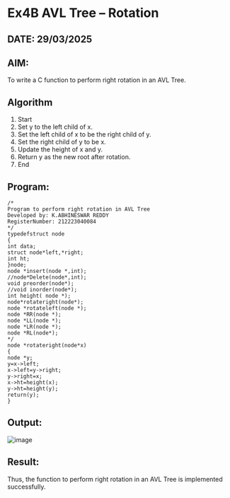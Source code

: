 # Ex4B AVL Tree – Rotation
## DATE: 29/03/2025
## AIM:
To write a C function to perform right rotation in an AVL Tree.

## Algorithm
1. Start
2. Set y to the left child of x.
3. Set the left child of x to be the right child of y.
4. Set the right child of y to be x.
5. Update the height of x and y.
6. Return y as the new root after rotation.
7. End
## Program:
```
/*
Program to perform right rotation in AVL Tree
Developed by: K.ABHINESWAR REDDY
RegisterNumber: 212223040084
*/
typedefstruct node
{
int data;
struct node*left,*right;
int ht;
}node;
node *insert(node *,int);
//node*Delete(node*,int);
void preorder(node*);
//void inorder(node*);
int height( node *);
node*rotateright(node*);
node *rotateleft(node *);
node *RR(node *);
node *LL(node *);
node *LR(node *);
node *RL(node*);
*/
node *rotateright(node*x)
{
node *y;
y=x->left;
x->left=y->right;
y->right=x;
x->ht=height(x);
y->ht=height(y);
return(y);
}

```

## Output:

![image](https://github.com/user-attachments/assets/48d7a33f-e44b-40e3-9df0-270b59ec8090)


## Result:
Thus, the function to perform right rotation in an AVL Tree is implemented successfully.
